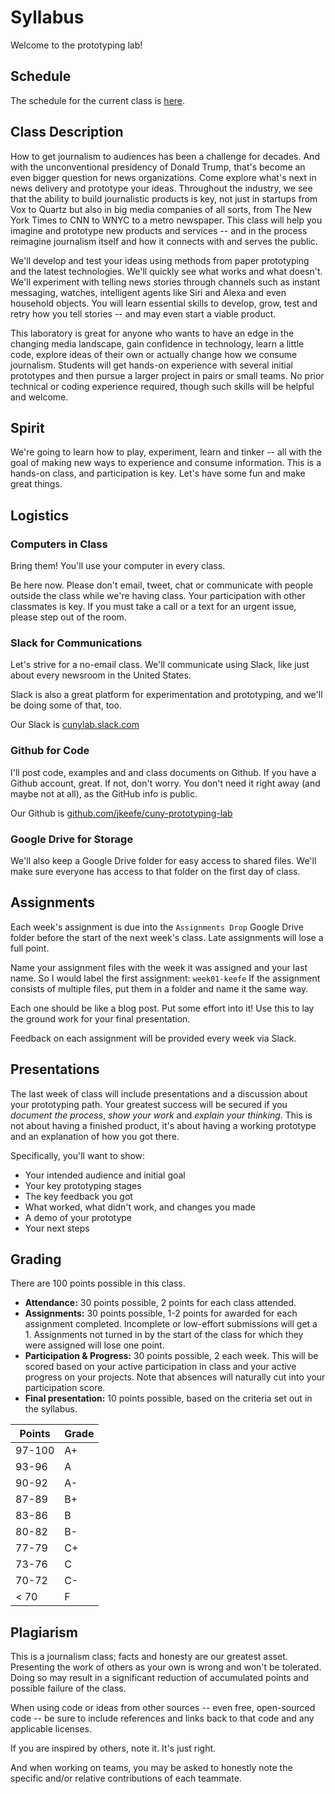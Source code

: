 # Syllabus

Welcome to the prototyping lab! 

## Schedule

The schedule for the current class is [here](SCHEDULE.md).

## Class Description

How to get journalism to audiences has been a challenge for decades. And with the unconventional presidency of Donald Trump, that's become an even bigger question for news organizations. Come explore what's next in news delivery and prototype your ideas. Throughout the industry, we see that the ability to build journalistic products is key, not just in startups from Vox to Quartz but also in big media companies of all sorts, from The New York Times to CNN to WNYC to a metro newspaper. This class will help you imagine and prototype new products and services -- and in the process reimagine journalism itself and how it connects with and serves the public. 

We'll develop and test your ideas using methods from paper prototyping and the latest technologies. We'll quickly see what works and what doesn't. We'll experiment with telling news stories through channels such as instant messaging, watches, intelligent agents like Siri and Alexa and even household objects. You will learn essential skills to develop, grow, test and retry how you tell stories -- and may even start a viable product. 

This laboratory is great for anyone who wants to have an edge in the changing media landscape, gain confidence in technology, learn a little code, explore ideas of their own or actually change how we consume journalism. Students will get hands-on experience with several initial prototypes and then pursue a larger project in pairs or small teams. No prior technical or coding experience required, though such skills will be helpful and welcome.

## Spirit

We're going to learn how to play, experiment, learn and tinker -- all with the goal of making new ways to experience and consume information. This is a hands-on class, and participation is key. Let's have some fun and make great things.

## Logistics

### Computers in Class

Bring them! You'll use your computer in every class.

Be here now. Please don't email, tweet, chat or communicate with people outside the class while we're having class. Your participation with other classmates is key. If you must take a call or a text for an urgent issue, please step out of the room.

### Slack for Communications

Let's strive for a no-email class. We'll communicate using Slack, like just about every newsroom in the United States. 

Slack is also a great platform for experimentation and prototyping, and we'll be doing some of that, too.

Our Slack is [cunylab.slack.com](https://cunylab.slack.com)

### Github for Code

I'll post code, examples and and class documents on Github. If you have a Github account, great. If not, don't worry. You don't need it right away (and maybe not at all), as the GitHub info is public.

Our Github is [github.com/jkeefe/cuny-prototyping-lab](https://github.com/jkeefe/cuny-prototyping-lab)

### Google Drive for Storage

We'll also keep a Google Drive folder for easy access to shared files. We'll make sure everyone has access to that folder on the first day of class.

## Assignments

Each week's assignment is due into the `Assignments Drop` Google Drive folder before the start of the next week's class. Late assignments will lose a full point.

Name your assignment files with the week it was assigned and your last name. So I would label the first assignment: `week01-keefe` If the assignment consists of multiple files, put them in a folder and name it the same way.

Each one should be like a blog post. Put some effort into it! Use this to lay the ground work for your final presentation.

Feedback on each assignment will be provided every week via Slack.

## Presentations

The last week of class will include presentations and a discussion about your prototyping path. Your greatest success will be secured if you _document the process_, _show your work_ and _explain your thinking_. This is not about having a finished product, it's about having a working prototype and an explanation of how you got there.

Specifically, you'll want to show:

* Your intended audience and initial goal
* Your key prototyping stages
* The key feedback you got
* What worked, what didn't work, and changes you made
* A demo of your prototype
* Your next steps

## Grading

There are 100 points possible in this class.

* **Attendance:** 30 points possible, 2 points for each class attended. 
* **Assignments:** 30 points possible, 1-2 points for awarded for each assignment completed. Incomplete or low-effort submissions will get a 1. Assignments not turned in by the start of the class for which they were assigned will lose one point.
* **Participation & Progress:** 30 points possible, 2 each week. This will be scored based on your active participation in class and your active progress on your projects. Note that absences will naturally cut into your participation score.
* **Final presentation:** 10 points possible, based on the criteria set out in the syllabus.

| Points | Grade |
| ------ | ----- |
| 97-100 |  A+ |
| 93-96 | A |
| 90-92 | A- |
| 87-89 | B+ |
| 83-86 | B |
| 80-82 | B- |
| 77-79 | C+ |
| 73-76 | C |
| 70-72 | C- |
| < 70 | F |

## Plagiarism

This is a journalism class; facts and honesty are our greatest asset. Presenting the work of others as your own is wrong and won't be tolerated. Doing so may result in a significant reduction of accumulated points and possible failure of the class.

When using code or ideas from other sources -- even free, open-sourced code -- be sure to include references and links back to that code and any applicable licenses.

If you are inspired by others, note it. It's just right.

And when working on teams, you may be asked to honestly note the specific and/or relative contributions of each teammate.



